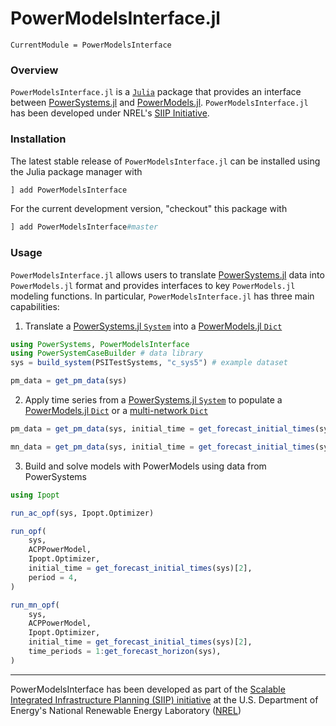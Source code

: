 # PowerModelsInterface.jl

```@meta
CurrentModule = PowerModelsInterface
```

### Overview

`PowerModelsInterface.jl` is a [`Julia`](http://www.julialang.org) package that provides
an interface between [PowerSystems.jl](https://github.com/NREL-SIIP/PowerSystems.jl) and
[PowerModels.jl](https://github.com/lanl-ansi/PowerModels.jl). `PowerModelsInterface.jl` has
been developed under NREL's [SIIP Initiative](https://github.com/NREL-SIIP).

### Installation

The latest stable release of `PowerModelsInterface.jl` can be installed using the Julia
package manager with

```Julia
] add PowerModelsInterface
```

For the current development version, "checkout" this package with

```Julia
] add PowerModelsInterface#master
```

### Usage

`PowerModelsInterface.jl` allows users to translate [PowerSystems.jl](https://github.com/NREL-SIIP/PowerSystems.jl) data into `PowerModels.jl` format and provides interfaces to key `PowerModels.jl` modeling functions. In particular, `PowerModelsInterface.jl` has three main capabilities:

1. Translate a [PowerSystems.jl `System`](https://nrel-siip.github.io/PowerSystems.jl/stable/modeler_guide/system/) into a [PowerModels.jl `Dict`](https://lanl-ansi.github.io/PowerModels.jl/stable/network-data/)

```julia
using PowerSystems, PowerModelsInterface
using PowerSystemCaseBuilder # data library
sys = build_system(PSITestSystems, "c_sys5") # example dataset

pm_data = get_pm_data(sys)
```

2. Apply time series from a [PowerSystems.jl `System`](https://nrel-siip.github.io/PowerSystems.jl/stable/modeler_guide/system/) to populate a [PowerModels.jl `Dict`](https://lanl-ansi.github.io/PowerModels.jl/stable/network-data/) or a [multi-network `Dict`](https://lanl-ansi.github.io/PowerModels.jl/stable/multi-networks/)

```julia
pm_data = get_pm_data(sys, initial_time = get_forecast_initial_times(sys)[2], period = 4) #applies data from the 4th period of the 2nd forecast to pm_data

mn_data = get_pm_data(sys, initial_time = get_forecast_initial_times(sys)[2], time_periods = 1:4) #applies data from the 4th period of the 2nd forecast to pm_data
```

3. Build and solve models with PowerModels using data from PowerSystems

```julia
using Ipopt

run_ac_opf(sys, Ipopt.Optimizer)

run_opf(
    sys,
    ACPPowerModel,
    Ipopt.Optimizer,
    initial_time = get_forecast_initial_times(sys)[2],
    period = 4,
)

run_mn_opf(
    sys,
    ACPPowerModel,
    Ipopt.Optimizer,
    initial_time = get_forecast_initial_times(sys)[2],
    time_periods = 1:get_forecast_horizon(sys),
)
```

------------
PowerModelsInterface has been developed as part of the [Scalable Integrated Infrastructure Planning (SIIP) initiative](https://www.nrel.gov/analysis/siip.html) at the U.S. Department of Energy's National Renewable Energy Laboratory
([NREL](https://www.nrel.gov/))
